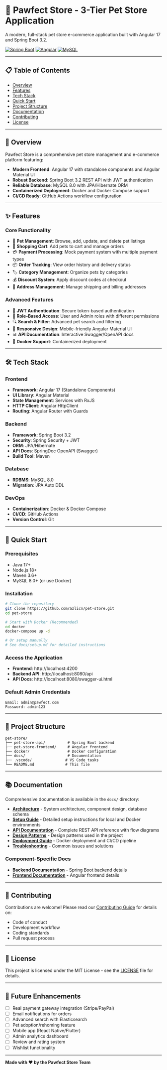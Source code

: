 # 🐾 Pawfect Store - 3-Tier Pet Store Application

A modern, full-stack pet store e-commerce application built with Angular 17 and Spring Boot 3.2.

[![Spring Boot](https://img.shields.io/badge/Spring%20Boot-3.2-brightgreen)](https://spring.io/projects/spring-boot) [![Angular](https://img.shields.io/badge/Angular-17-red)](https://angular.io/) [![MySQL](https://img.shields.io/badge/MySQL-8.0-blue)](https://www.mysql.com/)

---

## 📋 Table of Contents

- [Overview](#overview)
- [Features](#features)
- [Tech Stack](#tech-stack)
- [Quick Start](#quick-start)
- [Project Structure](#project-structure)
- [Documentation](#documentation)
- [Contributing](#contributing)
- [License](#license)

---

## 🎯 Overview

Pawfect Store is a comprehensive pet store management and e-commerce platform featuring:

- **Modern Frontend**: Angular 17 with standalone components and Angular Material UI
- **Robust Backend**: Spring Boot 3.2 REST API with JWT authentication
- **Reliable Database**: MySQL 8.0 with JPA/Hibernate ORM
- **Containerized Deployment**: Docker and Docker Compose support
- **CI/CD Ready**: GitHub Actions workflow configuration

---

## ✨ Features

### Core Functionality
- 🐶 **Pet Management**: Browse, add, update, and delete pet listings
- 🛒 **Shopping Cart**: Add pets to cart and manage orders
- 💳 **Payment Processing**: Mock payment system with multiple payment types
- 📦 **Order Tracking**: View order history and delivery status
- 🏷️ **Category Management**: Organize pets by categories
- 💰 **Discount System**: Apply discount codes at checkout
- 📍 **Address Management**: Manage shipping and billing addresses

### Advanced Features
- 🔐 **JWT Authentication**: Secure token-based authentication
- 👥 **Role-Based Access**: User and Admin roles with different permissions
- 🔍 **Search & Filter**: Advanced pet search and filtering
- 📱 **Responsive Design**: Mobile-friendly Angular Material UI
- 📊 **API Documentation**: Interactive Swagger/OpenAPI docs
- 🐳 **Docker Support**: Containerized deployment

---

## 🛠️ Tech Stack

### Frontend
- **Framework**: Angular 17 (Standalone Components)
- **UI Library**: Angular Material
- **State Management**: Services with RxJS
- **HTTP Client**: Angular HttpClient
- **Routing**: Angular Router with Guards

### Backend
- **Framework**: Spring Boot 3.2
- **Security**: Spring Security + JWT
- **ORM**: JPA/Hibernate
- **API Docs**: SpringDoc OpenAPI (Swagger)
- **Build Tool**: Maven

### Database
- **RDBMS**: MySQL 8.0
- **Migration**: JPA Auto DDL

### DevOps
- **Containerization**: Docker & Docker Compose
- **CI/CD**: GitHub Actions
- **Version Control**: Git

---

## 🚀 Quick Start

### Prerequisites
- Java 17+
- Node.js 18+
- Maven 3.6+
- MySQL 8.0+ (or use Docker)

### Installation

```bash
# Clone the repository
git clone https://github.com/azlicn/pet-store.git
cd pet-store

# Start with Docker (Recommended)
cd docker
docker-compose up -d

# Or setup manually
# See docs/setup.md for detailed instructions
```

### Access the Application

- **Frontend**: http://localhost:4200
- **Backend API**: http://localhost:8080/api
- **API Docs**: http://localhost:8080/swagger-ui.html

### Default Admin Credentials

```
Email: admin@pawfect.com
Password: admin123
```

---

## 📁 Project Structure

```
pet-store/
├── pet-store-api/          # Spring Boot backend
├── pet-store-frontend/     # Angular frontend
├── docker/                 # Docker configuration
├── docs/                   # Documentation
├── .vscode/               # VS Code tasks
└── README.md              # This file
```

---

## 📚 Documentation

Comprehensive documentation is available in the `docs/` directory:

- **[Architecture](docs/architecture.md)** - System architecture, component design, database schema
- **[Setup Guide](docs/setup.md)** - Detailed setup instructions for local and Docker environments
- **[API Documentation](docs/api.md)** - Complete REST API reference with flow diagrams
- **[Design Patterns](docs/design-patterns.md)** - Design patterns used in the project
- **[Deployment Guide](docs/deployment.md)** - Docker deployment and CI/CD pipeline
- **[Troubleshooting](docs/troubleshooting.md)** - Common issues and solutions

### Component-Specific Docs
- **[Backend Documentation](pet-store-api/README.md)** - Spring Boot backend details
- **[Frontend Documentation](pet-store-frontend/README.md)** - Angular frontend details

---

## 🤝 Contributing

Contributions are welcome! Please read our [Contributing Guide](CONTRIBUTING.md) for details on:

- Code of conduct
- Development workflow
- Coding standards
- Pull request process

---

## 📄 License

This project is licensed under the MIT License - see the [LICENSE](LICENSE) file for details.

---

## 🌟 Future Enhancements

- [ ] Real payment gateway integration (Stripe/PayPal)
- [ ] Email notifications for orders
- [ ] Advanced search with Elasticsearch
- [ ] Pet adoption/rehoming feature
- [ ] Mobile app (React Native/Flutter)
- [ ] Admin analytics dashboard
- [ ] Review and rating system
- [ ] Wishlist functionality

---

**Made with ❤️ by the Pawfect Store Team**
